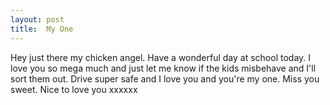 ```yaml
---
layout: post
title:  My One
---
```

Hey just there my chicken angel. Have a wonderful day at school today. I love you so mega much and just let me know if the kids misbehave and I'll sort them out. Drive super safe and I love you and you're my one. Miss you sweet. Nice to love you xxxxxx

